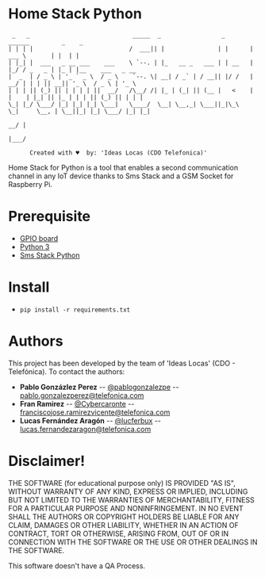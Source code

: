 # Home Stack Python


```
 _   _                             _____  _                 _       ______         _    _                   
| | | |                           /  ___|| |               | |      | ___ \       | |  | |                  
| |_| |  ___   _ __ ___    ___    \ `--. | |_   __ _   ___ | | __   | |_/ / _   _ | |_ | |__    ___   _ __  
|  _  | / _ \ | '_ ` _ \  / _ \    `--. \| __| / _` | / __|| |/ /   |  __/ | | | || __|| '_ \  / _ \ | '_ \ 
| | | || (_) || | | | | ||  __/   /\__/ /| |_ | (_| || (__ |   <    | |    | |_| || |_ | | | || (_) || | | |
\_| |_/ \___/ |_| |_| |_| \___|   \____/  \__| \__,_| \___||_|\_\   \_|     \__, | \__||_| |_| \___/ |_| |_|
                                                                             __/ |                          
                                                                            |___/                           

      Created with ♥  by: 'Ideas Locas (CDO Telefonica)'    
```

Home Stack for Python is a tool that enables a second communication channel in any IoT device thanks to Sms Stack and a GSM Socket for Raspberry Pi.


# Prerequisite

* [GPIO board](https://sourceforge.net/projects/raspberry-gpio-python/)
* [Python 3](https://www.python.org/download/releases/3.0/)
* [Sms Stack Python](https://github.com/ElevenPaths/SDK-SMS-Stack)


# Install 

* ```pip install -r requirements.txt```


# Authors

This project has been developed by the team of 'Ideas Locas' (CDO - Telefónica). To contact the authors:

* **Pablo Gonzázlez Perez** -- [@pablogonzalezpe](https://twitter.com/pablogonzalezpe) -- pablo.gonzalezperez@telefonica.com
* **Fran Ramirez** -- [@Cybercaronte](https://twitter.com/Cybercaronte) -- franciscojose.ramirezvicente@telefonica.com
* **Lucas Fernández Aragón** --  [@lucferbux](https://twitter.com/lucferbux) -- lucas.fernandezaragon@telefonica.com





# Disclaimer!

THE SOFTWARE (for educational purpose only) IS PROVIDED "AS IS", WITHOUT WARRANTY OF ANY KIND, EXPRESS OR IMPLIED, INCLUDING BUT NOT LIMITED TO THE WARRANTIES OF MERCHANTABILITY, FITNESS FOR A PARTICULAR PURPOSE AND NONINFRINGEMENT. IN NO EVENT SHALL THE AUTHORS OR COPYRIGHT HOLDERS BE LIABLE FOR ANY CLAIM, DAMAGES OR OTHER LIABILITY, WHETHER IN AN ACTION OF CONTRACT, TORT OR OTHERWISE, ARISING FROM, OUT OF OR IN CONNECTION WITH THE SOFTWARE OR THE USE OR OTHER DEALINGS IN THE SOFTWARE.

This software doesn't have a QA Process.
